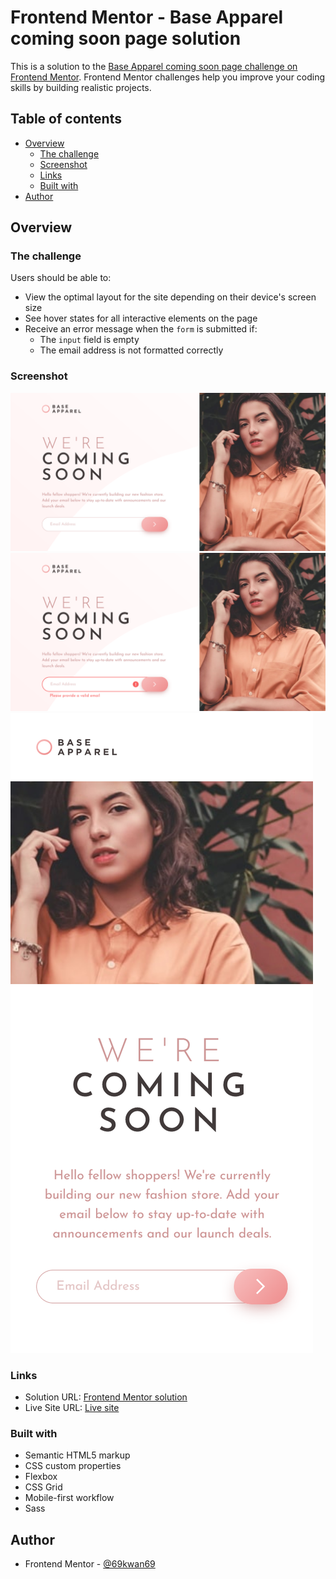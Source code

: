# Frontend Mentor - Base Apparel coming soon page solution

This is a solution to the [Base Apparel coming soon page challenge on Frontend Mentor](https://www.frontendmentor.io/challenges/base-apparel-coming-soon-page-5d46b47f8db8a7063f9331a0). Frontend Mentor challenges help you improve your coding skills by building realistic projects. 

## Table of contents

- [Overview](#overview)
  - [The challenge](#the-challenge)
  - [Screenshot](#screenshot)
  - [Links](#links)
  - [Built with](#built-with)
- [Author](#author)

## Overview

### The challenge

Users should be able to:

- View the optimal layout for the site depending on their device's screen size
- See hover states for all interactive elements on the page
- Receive an error message when the `form` is submitted if:
  - The `input` field is empty
  - The email address is not formatted correctly

### Screenshot

![](./screenshots/screenshot-desktop.png)
![](./screenshots/screenshot-desktop-active.png)
![](./screenshots/screenshot-mobile.png)

### Links

- Solution URL: [Frontend Mentor solution](https://www.frontendmentor.io/solutions/base-apparel-coming-soon-page-FXYFhHhgKJ)
- Live Site URL: [Live site](https://69kwan69.github.io/base-apparel-coming-soon-page)

### Built with

- Semantic HTML5 markup
- CSS custom properties
- Flexbox
- CSS Grid
- Mobile-first workflow
- Sass

## Author

- Frontend Mentor - [@69kwan69](https://www.frontendmentor.io/profile/69kwan69)

